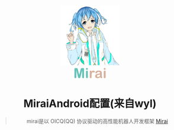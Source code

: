 <div align="center">
   <img width="160" src="docs/mirai.png" alt="logo"></br>

   <img width="95" src="docs/mirai.svg" alt="title">
   
**MiraiAndroid配置(来自wyl)**
==

>mirai是以 OICQ(QQ) 协议驱动的高性能机器人开发框架 [Mirai](https://github.com/mamoe/mirai)
